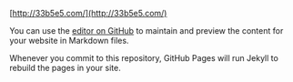 [http://33b5e5.com/](http://33b5e5.com/)

You can use the [editor on GitHub](https://github.com/33b5e5/33b5e5.github.io/edit/master/README.md) to maintain and preview the content for your website in Markdown files.

Whenever you commit to this repository, GitHub Pages will run Jekyll to rebuild the pages in your site.
